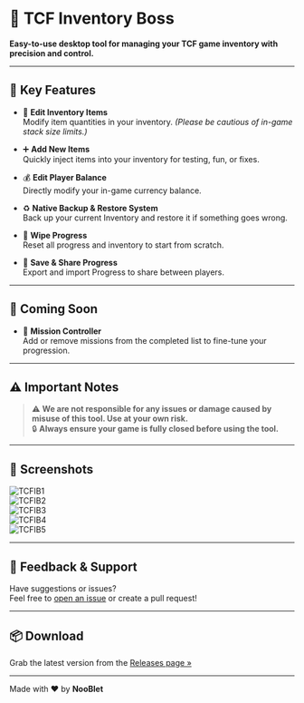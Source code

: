 # 🔧 TCF Inventory Boss

**Easy-to-use desktop tool for managing your TCF game inventory with precision and control.**

---

## 🚀 Key Features

- 🧾 **Edit Inventory Items**  
  Modify item quantities in your inventory. *(Please be cautious of in-game stack size limits.)*

- ➕ **Add New Items**  
  Quickly inject items into your inventory for testing, fun, or fixes.

- 💰 **Edit Player Balance**  
  Directly modify your in-game currency balance.

- ♻️ **Native Backup & Restore System**  
  Back up your current Inventory and restore it if something goes wrong.

- 🧹 **Wipe Progress**  
  Reset all progress and inventory to start from scratch.

- 💾 **Save & Share Progress**  
  Export and import Progress to share between players.

---

## 🌱 Coming Soon

- 🎯 **Mission Controller**  
  Add or remove missions from the completed list to fine-tune your progression.

---

## ⚠️ Important Notes

> ⚠️ **We are not responsible for any issues or damage caused by misuse of this tool. Use at your own risk.**  
> 🔒 **Always ensure your game is fully closed before using the tool.**  

---

## 📸 Screenshots

![TCFIB1](https://github.com/user-attachments/assets/4efa2db5-4064-40f6-8f3b-27337eeaad43)  
![TCFIB2](https://github.com/user-attachments/assets/f02d6dc3-a6b0-44c4-98ee-bc7c96cea219)  
![TCFIB3](https://github.com/user-attachments/assets/4174ff42-72a8-44a5-a8b5-dec88435ec6c)  
![TCFIB4](https://github.com/user-attachments/assets/e0a6b803-48fb-4286-abc2-adb8828e9d98)  
![TCFIB5](https://github.com/user-attachments/assets/dd76c9f3-ae1d-4da4-8476-e7388921e332)

---

## 💬 Feedback & Support

Have suggestions or issues?  
Feel free to [open an issue](https://github.com/THENooBlet/TCFInventoryBoss/issues) or create a pull request!

---

## 📦 Download

Grab the latest version from the [Releases page »](https://github.com/THENooBlet/TCFInventoryBoss/releases)

---

Made with ❤️ by **NooBlet**
